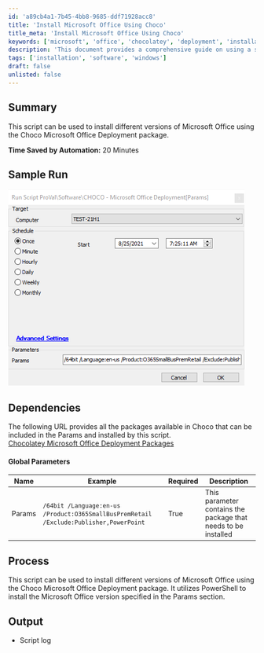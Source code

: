 ```yaml
---
id: 'a89cb4a1-7b45-4bb8-9685-ddf71928acc8'
title: 'Install Microsoft Office Using Choco'
title_meta: 'Install Microsoft Office Using Choco'
keywords: ['microsoft', 'office', 'chocolatey', 'deployment', 'installation']
description: 'This document provides a comprehensive guide on using a script to install various versions of Microsoft Office through the Choco Microsoft Office Deployment package, detailing parameters, dependencies, and sample runs.'
tags: ['installation', 'software', 'windows']
draft: false
unlisted: false
---
```


## Summary

This script can be used to install different versions of Microsoft Office using the Choco Microsoft Office Deployment package.

**Time Saved by Automation:** 20 Minutes

## Sample Run

![Sample Run](../../../static/img/CHOCO---Microsoft-Office-DeploymentParams/image_1.png)

## Dependencies

The following URL provides all the packages available in Choco that can be included in the Params and installed by this script.  
[Chocolatey Microsoft Office Deployment Packages](https://community.chocolatey.org/packages/microsoft-office-deployment#install)

#### Global Parameters

| Name   | Example                                                                 | Required | Description                                           |
|--------|-------------------------------------------------------------------------|----------|-------------------------------------------------------|
| Params | `/64bit /Language:en-us /Product:O365SmallBusPremRetail /Exclude:Publisher,PowerPoint` | True     | This parameter contains the package that needs to be installed |

## Process

This script can be used to install different versions of Microsoft Office using the Choco Microsoft Office Deployment package. It utilizes PowerShell to install the Microsoft Office version specified in the Params section.

## Output

- Script log
